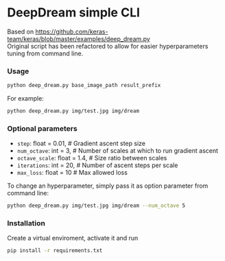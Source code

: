 # DeepDream simple CLI
Based on https://github.com/keras-team/keras/blob/master/examples/deep_dream.py  
Original script has been refactored to allow for easier hyperparameters tuning from command line.

### Usage
```bash
python deep_dream.py base_image_path result_prefix
```

For example:
```bash
python deep_dream.py img/test.jpg img/dream
```

### Optional parameters
- `step`: float = 0.01,  # Gradient ascent step size
- `num_octave`: int = 3,  # Number of scales at which to run gradient ascent
- `octave_scale`: float = 1.4,  # Size ratio between scales
- `iterations`: int = 20,  # Number of ascent steps per scale
- `max_loss`: float = 10  # Max allowed loss

To change an hyperparameter, simply pass it as option parameter
from command line:

```bash
python deep_dream.py img/test.jpg img/dream --num_octave 5
```

### Installation

Create a virtual enviroment, activate it and run

```bash
pip install -r requirements.txt
```
